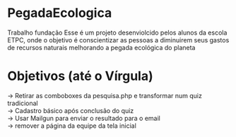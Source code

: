 # PegadaEcologica
Trabalho fundação
Esse é um projeto desenviolcido pelos alunos da escola ETPC, onde o objetivo é conscientizar as pessoas a diminuirem seus gastos de recursos naturais melhorando a pegada ecológica do planeta

# Objetivos (até o Vírgula)
-> Retirar as comboboxes da pesquisa.php e transformar num quiz tradicional  
-> Cadastro básico após conclusão do quiz  
-> Usar Mailgun para enviar o resultado para o email  
-> remover a página da equipe da tela inicial
